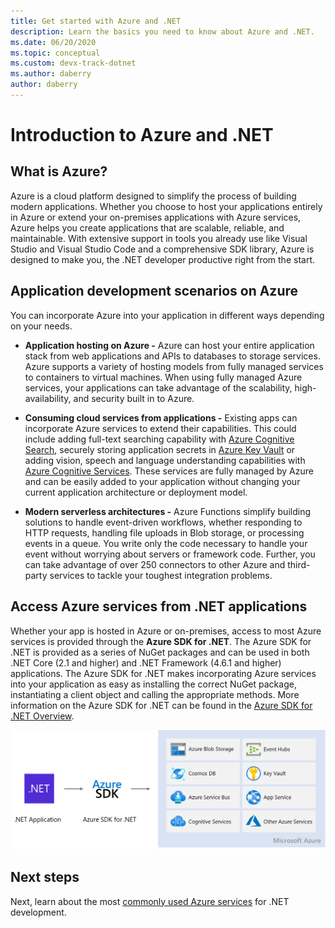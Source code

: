 ```yaml
---
title: Get started with Azure and .NET
description: Learn the basics you need to know about Azure and .NET.
ms.date: 06/20/2020
ms.topic: conceptual
ms.custom: devx-track-dotnet
ms.author: daberry
author: daberry
---
```


# Introduction to Azure and .NET

## What is Azure?

Azure is a cloud platform designed to simplify the process of building modern applications.  Whether you choose to host your applications entirely in Azure or extend your on-premises applications with Azure services, Azure helps you create applications that are scalable, reliable, and maintainable.  With extensive support in tools you already use like Visual Studio and Visual Studio Code and a comprehensive SDK library, Azure is designed to make you, the .NET developer productive right from the start.

## Application development scenarios on Azure

You can incorporate Azure into your application in different ways depending on your needs.

- **Application hosting on Azure -** Azure can host your entire application stack from web applications and APIs to databases to storage services. Azure supports a variety of hosting models from fully managed services to containers to virtual machines. When using fully managed Azure services, your applications can take advantage of the scalability, high-availability, and security built in to Azure.

- **Consuming cloud services from applications -** Existing apps can incorporate Azure services to extend their capabilities.  This could include adding full-text searching capability with [Azure Cognitive Search](/azure/search/search-what-is-azure-search), securely storing application secrets in [Azure Key Vault](/azure/key-vault/) or adding vision, speech and language understanding capabilities with [Azure Cognitive Services](/azure/cognitive-services/).  These services are fully managed by Azure and can be easily added to your application without changing your current application architecture or deployment model.

- **Modern serverless architectures -** Azure Functions simplify building solutions to handle event-driven workflows, whether responding to HTTP requests, handling file uploads in Blob storage, or processing events in a queue.  You write only the code necessary to handle your event without worrying about servers or framework code.  Further, you can take advantage of over 250 connectors to other Azure and third-party services to tackle your toughest integration problems.

## Access Azure services from .NET applications

Whether your app is hosted in Azure or on-premises, access to most Azure services is provided through the **Azure SDK for .NET**.  The Azure SDK for .NET is provided as a series of NuGet packages and can be used in both .NET Core (2.1 and higher) and .NET Framework (4.6.1 and higher) applications. The Azure SDK for .NET makes incorporating Azure services into your application as easy as installing the correct NuGet package, instantiating a client object and calling the appropriate methods. More information on the Azure SDK for .NET can be found in the [Azure SDK for .NET Overview](./sdk/azure-sdk-for-dotnet.md).

![Diagram showing how .NET applications use the Azure SDK to access Azure services](./media/azure-sdk-for-dotnet-overview.png)

## Next steps

Next, learn about the most [commonly used Azure services](./key-azure-services.md) for .NET development.
